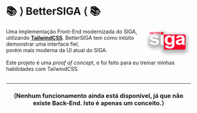 <h1 text-align="center">📚 ⟩ BetterSIGA ⟨ 📚</h1>
<img align="right" width="25%" height="25%" src="readlogo.png">

Uma implementação Front-End modernizada do SIGA,<br>utilizando <u><b>TailwindCSS</b></u>.
BetterSIGA tem como intúito demonstrar uma interface fiel,<br> porém mais moderna da UI atual do SIGA. 
<br><br>
Este projeto é uma <i>proof of concept</i>, e foi feito para eu treinar minhas<br>habilidades com TailwindCSS. 
<br><br>
<hr>
<h3 align="center"><b>⟨Nenhum funcionamento ainda está disponível, já que não existe Back-End. Isto é apenas um conceito.⟩</b><h3>
<br>
<br>
